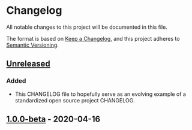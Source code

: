 # Changelog

All notable changes to this project will be documented in this file.

The format is based on [Keep a Changelog](https://keepachangelog.com/en/1.0.0/),
and this project adheres to [Semantic Versioning](https://semver.org/spec/v2.0.0.html).

## [Unreleased]

### Added

- This CHANGELOG file to hopefully serve as an evolving example of a
  standardized open source project CHANGELOG.

## [1.0.0-beta] - 2020-04-16

[unreleased]: https://github.com/HubSpot/hubspot-api-python/compare/v1.0.0-beta...HEAD
[1.0.0-beta]: https://github.com/HubSpot/hubspot-api-python/releases/tag/v1.0.0-beta
